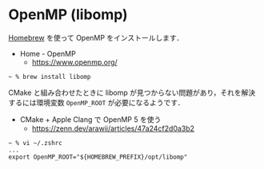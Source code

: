 # OpenMP (libomp)

[Homebrew](../homebrew) を使って OpenMP をインストールします．

- Home - OpenMP
  - https://www.openmp.org/

```
~ % brew install libomp
```

CMake と組み合わせたときに libomp が見つからない問題があり，それを解決するには環境変数 `OpenMP_ROOT` が必要になるようです．

- CMake + Apple Clang で OpenMP 5 を使う
  - https://zenn.dev/arawii/articles/47a24cf2d0a3b2

```
~ % vi ~/.zshrc
...
export OpenMP_ROOT="${HOMEBREW_PREFIX}/opt/libomp"
```
